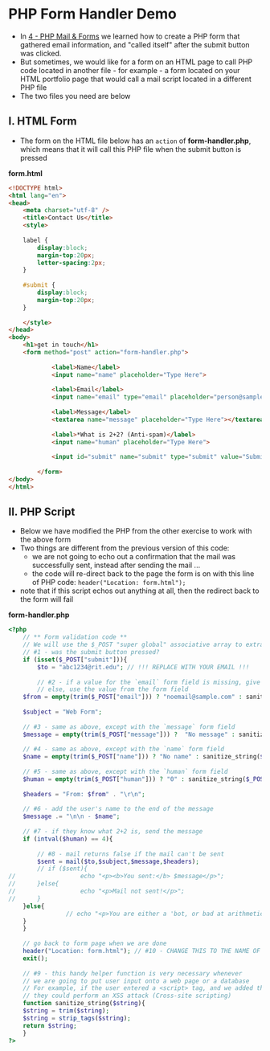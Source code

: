# PHP Form Handler Demo

- In [4 - PHP Mail & Forms](./php-4.md) we learned how to create a PHP form that gathered email information, and "called itself" after the submit button was clicked.
- But sometimes, we would like for a form on an HTML page to call PHP code located in another file - for example - a form located on your HTML portfolio page that would call a mail script located in a different PHP file
- The two files you need are below 

## I. HTML Form

- The form on the HTML file below has an `action` of **form-handler.php**, which means that it will call this PHP file when the submit button is pressed


**form.html**
```html
<!DOCTYPE html>
<html lang="en">
<head>
	<meta charset="utf-8" />
	<title>Contact Us</title>
	<style>
	
	label {
		display:block;
		margin-top:20px;
		letter-spacing:2px;
	}
	
	#submit {
		display:block;
		margin-top:20px;
	}
	
	</style>
</head>
<body>
  	<h1>get in touch</h1>
 	<form method="post" action="form-handler.php">
        
            <label>Name</label>
            <input name="name" placeholder="Type Here">
            
            <label>Email</label>
            <input name="email" type="email" placeholder="person@sample.com">
            
            <label>Message</label>
            <textarea name="message" placeholder="Type Here"></textarea>
            
            <label>*What is 2+2? (Anti-spam)</label>
            <input name="human" placeholder="Type Here">
            
            <input id="submit" name="submit" type="submit" value="Submit">
        
        </form>
</body>
</html>
```

## II. PHP Script

- Below we have modified the PHP from the other exercise to work with the above form
- Two things are different from the previous version of this code:
  - we are not going to echo out a confirmation that the mail was successfully sent, instead after sending the mail ...
  - the code will re-direct back to the page the form is on with this line of PHP code: `header("Location: form.html");`
- note that if this script echos out anything at all, then the redirect back to the form will fail

**form-handler.php**

```php
<?php   
 	// ** Form validation code **
 	// We will use the $_POST "super global" associative array to extract the values of the form fields
	// #1 - was the submit button pressed?
    if (isset($_POST["submit"])){ 
    	$to = "abc1234@rit.edu"; // !!! REPLACE WITH YOUR EMAIL !!!
    	
    	// #2 - if a value for the `email` form field is missing, give a default value
    	// else, use the value from the form field
	$from = empty(trim($_POST["email"])) ? "noemail@sample.com" : sanitize_string($_POST["email"]);
			
	$subject = "Web Form";
			
	// #3 - same as above, except with the `message` form field
	$message = empty(trim($_POST["message"])) ?  "No message" : sanitize_string($_POST["message"]);
			
	// #4 - same as above, except with the `name` form field
	$name = empty(trim($_POST["name"])) ? "No name" : sanitize_string($_POST["name"]);
			
	// #5 - same as above, except with the `human` form field
	$human = empty(trim($_POST["human"])) ? "0" : sanitize_string($_POST["human"]);
			
	$headers = "From: $from" . "\r\n";
			
	// #6 - add the user's name to the end of the message
	$message .= "\n\n - $name";
			
	// #7 - if they know what 2+2 is, send the message
	if (intval($human) == 4){
			
		// #8 - mail returns false if the mail can't be sent
		$sent = mail($to,$subject,$message,$headers);
		// if ($sent){
// 					echo "<p><b>You sent:</b> $message</p>";
// 		}else{
// 					echo "<p>Mail not sent!</p>";
// 		}
	}else{
				// echo "<p>You are either a 'bot, or bad at arithmetic!</p>";
	}
    }
    
    // go back to form page when we are done
	header("Location: form.html"); // #10 - CHANGE THIS TO THE NAME OF YOUR FORM PAGE - AN ABSOLUTE URL WOULD BE EVEN BETTER
	exit();
    
    // #9 - this handy helper function is very necessary whenever
    // we are going to put user input onto a web page or a database
    // For example, if the user entered a <script> tag, and we added that <script> tag to our HTML page
    // they could perform an XSS attack (Cross-site scripting)
    function sanitize_string($string){
	$string = trim($string);
	$string = strip_tags($string);
	return $string;
    }
?>
```
